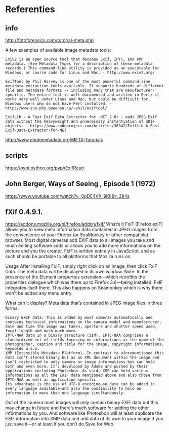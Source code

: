 # Referenties


## info
http://fotoforensics.com/tutorial-meta.php

A few examples of available image metadata tools:

    Exiv2 is an open source tool that decodes Exif, IPTC, and XMP metadata. (See Metadata Types for a description of these metadata records.) This command-line utility is provided as an executable for Windows, or source code for Linux and Mac. - http://www.exiv2.org/

    ExifTool by Phil Harvey is one of the most powerful command-line metadata extraction tools available. It supports hundreds of different file and metadata formats -- including many that are manufacturer-specific. The entire tool is well-documented and written in Perl; it works very well under Linux and Mac, but could be difficult for Windows users who do not have Perl installed. - http://www.sno.phy.queensu.ca/~phil/exiftool/

    ExifLib - A Fast Exif Data Extractor for .NET 2.0+ - eads JPEG Exif data without the heavyweight and unnecessary instantiation of GDI+ objects. - https://www.codeproject.com/Articles/36342/ExifLib-A-Fast-Exif-Data-Extractor-for-NET


http://www.photometadata.org/META-Tutorials

## scripts
https://pypi.python.org/pypi/ExifRead

## John Berger, Ways of Seeing , Episode 1 (1972)
https://www.youtube.com/watch?v=0pDE4VX_9Kk&t=394s

## fXif 0.4.9.1.
https://addons.mozilla.org/nl/firefox/addon/fxif/
What’s it
FxIF (Firefox exIF) allows you to view meta information data contained in JPEG images from the convenience of your Firefox (or SeaMonkey or other compatible) browser. Most digital cameras add EXIF data to all images you take and much editing software adds or allows you to add more informations on the picture and you the creator.
FxIF is written entirely in JavaScript, and as such should be portable to all platforms that Mozilla runs on.

Usage
After installing FxIF, simply right click on an image, then click FxIF Data. The meta data will be displayed in its own window.
Note: In the presence of the Element-properties extension—which retrofitts the properties dialogue which was there up to Firefox 3.6—being installed, FxIF integrates itself there.
This also happens on Seamonkey which is why there won’t be added any menu entry.

What can it display?
Meta data that’s contained in JPEG image files in three forms:

    binary EXIF data. This is added by most cameras automatically and contains technical informations on the camera model and manufacturer, date and time the image was taken, aperture and shutter speed used, focal length and much much more.
    IPTC-NAA data in a binary structure (IIM). IPTC-NAA comprises a standardized set of fields focusing on informations as the name of the photographer, caption and title for the image, copyright informations, keywords a.s.o.
    XMP (Extensible Metadata Platform). In contrast to aforementioned this data isn’t stored binary but as an XML document within the image and isn’t restricted to only camera or image informations but can hold both and even more. It’s developed by Adobe and pushed by their applications including Photoshop. As said, XMP can hold various informations as all the EXIF data mentioned above and also those from IPTC-NAA as well as application specific.
    Its advantage is the use of UTF-8 encoding—so data can be added in every language available—and also the possibility to hold an information in more than one language simultaneously.

Out of the camera most images will only contain binary EXIF data but this may change in future and there’s much software for adding the other informations by you. And software like Photoshop will at least duplicate the EXIF information into XMP data and add data of its own to your image if you just save it—or at least if you don’t do Save for Web.
